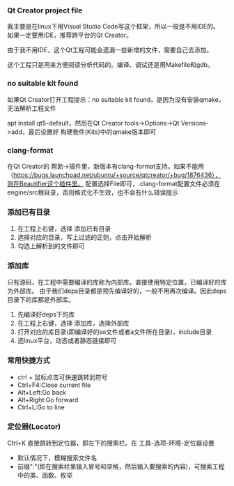 ### Qt Creator project file

我主要是在linux下用Visual Studio Code写这个框架，所以一般是不用IDE的。
如果一定要用IDE，推荐跨平台的Qt Creator。

由于我不用IDE，这个Qt工程可能会遗漏一些新增的文件，需要自己去添加。

这个工程只是用来方便阅读分析代码的。编译、调试还是用Makefile和gdb。

### no suitable kit found
如果Qt Creator打开工程提示：no suitable kit found，是因为没有安装qmake，无法解析工程文件

apt install qt5-default，然后在Qt Creator tools->Options->Qt Versions->add，最后设置好 构建套件(Kits)中的qmake版本即可

### clang-format
在Qt Creator的 帮助->插件里，新版本有clang-format支持。如果不能用（https://bugs.launchpad.net/ubuntu/+source/qtcreator/+bug/1876436），则在Beautifier这个插件里。
配置选择File即可，.clang-format配置文件必须在engine/src根目录，否则格式化不生效，也不会有什么错误提示

### 添加已有目录
1. 在工程上右键，选择 添加已有目录
2. 选择对应的目录，写上过滤的正则，点击开始解析
3. 勾选上解析到的文件即可

### 添加库
只有源码，在工程中需要编译的库称为内部库。直接使用特定位置，已编译好的库为外部库。
由于我们deps目录都是预先编译好的，一般不用再次编译。因此deps目录下的库都是外部库。

1. 先编译好deps下的库
2. 在工程上右键，选择 添加库，选择外部库
3. 打开对应的库目录(即编译好的so文件或者a文件所在目录)，include目录
4. 选linux平台，动态或者静态链接即可

### 常用快捷方式
* ctrl + 鼠标点击可快速跳转到符号
* Ctrl+F4:Close current file
* Alt+Left:Go back
* Alt+Right:Go forward
* Ctrl+L:Go to line

### 定位器(Locator)
Ctrl+K 直接跳转到定位器，即左下的搜索栏。在 工具-选项-环境-定位器设置

* 默认情况下，模糊搜索文件名
* 前缀":"(即在搜索栏里输入冒号和空格，然后输入要搜索的内容)，可搜索工程中的类、函数、枚举
